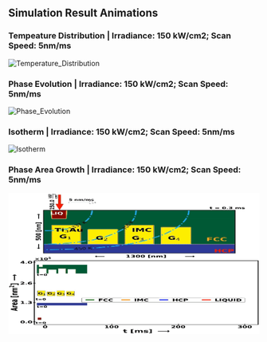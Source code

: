 ## Simulation Result Animations

### Tempeature Distribution | Irradiance: 150 kW/cm2; Scan Speed: 5nm/ms
![Temperature_Distribution](gif/I150_V5_TEMPERATURE.gif)

### Phase Evolution | Irradiance: 150 kW/cm2; Scan Speed: 5nm/ms

![Phase_Evolution](gif/I150_V5_PHASE.gif)

### Isotherm | Irradiance: 150 kW/cm2; Scan Speed: 5nm/ms
![Isotherm](gif/I150_V5_ISOTHERM.gif)


### Phase Area Growth | Irradiance: 150 kW/cm2; Scan Speed: 5nm/ms
![Phase_Area](gif/I150_V5_AREA.gif)